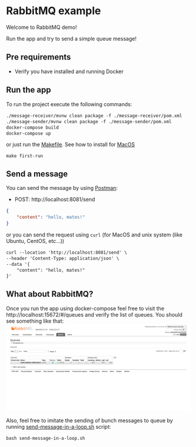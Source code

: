 # RabbitMQ example

Welcome to RabbitMQ demo!

Run the app and try to send a simple queue message!

## Pre requirements
- Verify you have installed and running Docker

## Run the app
To run the project execute the following commands:
```shell
./message-receiver/mvnw clean package -f ./message-receiver/pom.xml
./message-sender/mvnw clean package -f ./message-sender/pom.xml
docker-compose build
docker-compose up
```

or just run the [Makefile](https://makefiletutorial.com/). See how to install for [MacOS](https://formulae.brew.sh/formula/make)
```shell
make first-run
```

## Send a message

You can send the message by using [Postman](https://www.postman.com/):
- POST: http://localhost:8081/send
```json
{
    "content": "hello, mates!"
}
```

or you can send the request using `curl` (for MacOS and unix system (like Ubuntu, CentOS, etc...))
```shell
curl --location 'http://localhost:8081/send' \
--header 'Content-Type: application/json' \
--data '{
    "content": "hello, mates!"
}'
```

## What about RabbitMQ?
Once you run the app using docker-compose feel free to visit the http://localhost:15672/#/queues and verify the list of queues.
You should see something like that:
![queue-list](./content/queue-list.png)

Also, feel free to imitate the sending of bunch messages to queue by running [send-message-in-a-loop.sh](./send-message-in-a-loop.sh) script:
```shell
bash send-message-in-a-loop.sh
```
